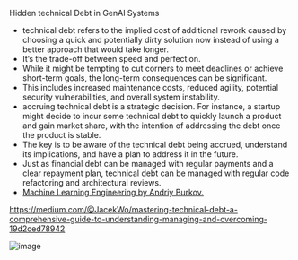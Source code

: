 Hidden technical Debt in GenAI Systems
- technical debt refers to the implied cost of additional rework caused by choosing a quick and potentially dirty solution now instead of using a better approach that would take longer.
- It’s the trade-off between speed and perfection.
- While it might be tempting to cut corners to meet deadlines or achieve short-term goals, the long-term consequences can be significant. 
- This includes increased maintenance costs, reduced agility, potential security vulnerabilities, and overall system instability.
- accruing technical debt is a strategic decision. For instance, a startup might decide to incur some technical debt to quickly launch a product and gain market share, with the intention of addressing the debt once the product is stable.
- The key is to be aware of the technical debt being accrued, understand its implications, and have a plan to address it in the future.
- Just as financial debt can be managed with regular payments and a clear repayment plan, technical debt can be managed with regular code refactoring and architectural reviews.
- [Machine Learning Engineering by Andriy Burkov.](https://www.mlebook.com/wiki/doku.php)

https://medium.com/@JacekWo/mastering-technical-debt-a-comprehensive-guide-to-understanding-managing-and-overcoming-19d2ced78942

![image](https://github.com/harirajeev/learn_LLMS/assets/13446418/180693d0-d856-4da0-9cc6-1c35a755d895)
